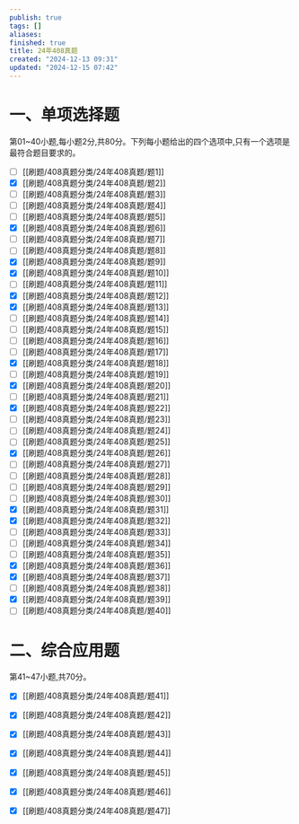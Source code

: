 ```yaml
---
publish: true
tags: []
aliases: 
finished: true
title: 24年408真题
created: "2024-12-13 09:31"
updated: "2024-12-15 07:42"
---
```

# 一、单项选择题

第01~40小题,每小题2分,共80分。下列每小题给出的四个选项中,只有一个选项是最符合题目要求的。

- [ ] [[刷题/408真题分类/24年408真题/题1]]
- [x] [[刷题/408真题分类/24年408真题/题2]]
- [ ] [[刷题/408真题分类/24年408真题/题3]]
- [ ] [[刷题/408真题分类/24年408真题/题4]]
- [ ] [[刷题/408真题分类/24年408真题/题5]]
- [x] [[刷题/408真题分类/24年408真题/题6]]
- [ ] [[刷题/408真题分类/24年408真题/题7]]
- [ ] [[刷题/408真题分类/24年408真题/题8]]
- [x] [[刷题/408真题分类/24年408真题/题9]]
- [x] [[刷题/408真题分类/24年408真题/题10]]
- [ ] [[刷题/408真题分类/24年408真题/题11]]
- [x] [[刷题/408真题分类/24年408真题/题12]]
- [x] [[刷题/408真题分类/24年408真题/题13]]
- [ ] [[刷题/408真题分类/24年408真题/题14]]
- [ ] [[刷题/408真题分类/24年408真题/题15]]
- [ ] [[刷题/408真题分类/24年408真题/题16]]
- [ ] [[刷题/408真题分类/24年408真题/题17]]
- [x] [[刷题/408真题分类/24年408真题/题18]]
- [ ] [[刷题/408真题分类/24年408真题/题19]]
- [x] [[刷题/408真题分类/24年408真题/题20]]
- [ ] [[刷题/408真题分类/24年408真题/题21]]
- [x] [[刷题/408真题分类/24年408真题/题22]]
- [ ] [[刷题/408真题分类/24年408真题/题23]]
- [ ] [[刷题/408真题分类/24年408真题/题24]]
- [ ] [[刷题/408真题分类/24年408真题/题25]]
- [x] [[刷题/408真题分类/24年408真题/题26]]
- [ ] [[刷题/408真题分类/24年408真题/题27]]
- [ ] [[刷题/408真题分类/24年408真题/题28]]
- [ ] [[刷题/408真题分类/24年408真题/题29]]
- [ ] [[刷题/408真题分类/24年408真题/题30]]
- [x] [[刷题/408真题分类/24年408真题/题31]]
- [x] [[刷题/408真题分类/24年408真题/题32]]
- [ ] [[刷题/408真题分类/24年408真题/题33]]
- [ ] [[刷题/408真题分类/24年408真题/题34]]
- [ ] [[刷题/408真题分类/24年408真题/题35]]
- [x] [[刷题/408真题分类/24年408真题/题36]]
- [x] [[刷题/408真题分类/24年408真题/题37]]
- [ ] [[刷题/408真题分类/24年408真题/题38]]
- [x] [[刷题/408真题分类/24年408真题/题39]]
- [ ] [[刷题/408真题分类/24年408真题/题40]]

# 二、综合应用题

第41~47小题,共70分。

- [x] [[刷题/408真题分类/24年408真题/题41]]
- [x] [[刷题/408真题分类/24年408真题/题42]]
- [x] [[刷题/408真题分类/24年408真题/题43]]
- [x] [[刷题/408真题分类/24年408真题/题44]]
- [x] [[刷题/408真题分类/24年408真题/题45]]
- [x] [[刷题/408真题分类/24年408真题/题46]]
- [x] [[刷题/408真题分类/24年408真题/题47]]


